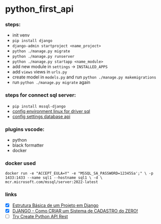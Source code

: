 # python_first_api

### steps:

- init venv
- `pip install django`
- `django-admin startproject <name_project>`
- `python ./manage.py migrate`
- `python ./manage.py runserver`
- `python ./manage.py startapp <name_module>`
- add new module in `settings` -> `INSTALLED_APPS`
- add `views` views in `urls.py`
- create model in `models.py` and run `python ./manage.py makemigrations`
- run `python ./manage.py migrate` again

### steps for connect sql server:

- `pip install mssql-django`
- [config environment linux for driver sql](https://learn.microsoft.com/en-us/sql/connect/odbc/linux-mac/installing-the-microsoft-odbc-driver-for-sql-server?view=sql-server-ver16&tabs=alpine18-install%2Cubuntu17-install%2Cdebian8-install%2Credhat7-13-install%2Crhel7-offline)
- [config settings database api](https://learn.microsoft.com/en-us/samples/azure-samples/mssql-django-samples/mssql-django-samples/)

### plugins vscode:

- python
- black formatter
- docker

### docker used

`docker run -e "ACCEPT_EULA=Y" -e "MSSQL_SA_PASSWORD=12345Sa';" \
-p 1433:1433 --name sql1 --hostname sql1 \
-d \
mcr.microsoft.com/mssql/server:2022-latest`

### links

- [x] [Estrutura Básica de um Projeto em Django](https://www.youtube.com/watch?v=4u0aI-90KnU)
- [x] [DJANGO - Como CRIAR um Sistema de CADASTRO do ZERO!](https://www.youtube.com/watch?v=-m5ywU8SW9E)
- [ ] [Try Create Python API Rest](https://dev.to/brian101co/how-to-return-a-json-response-in-django-gen)
